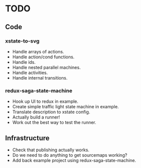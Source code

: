 # TODO

## Code

### xstate-to-svg

- Handle arrays of actions.
- Handle action/cond functions.
- Handle ids.
- Handle nested parallel machines.
- Handle activities.
- Handle internal transitions.

### redux-saga-state-machine

- Hook up UI to redux in example.
- Create simple traffic light state machine in example.
- Translate description to xstate config.
- Actually build a runner!
- Work out the best way to test the runner.

## Infrastructure

- Check that publishing actually works.
- Do we need to do anything to get sourcemaps working?
- Add back example project using redux-saga-state-machine.
